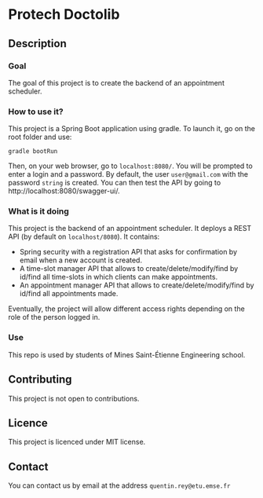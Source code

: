 # Protech Doctolib


## Description
### Goal
The goal of this project is to create the backend of an appointment scheduler.

### How to use it?
This project is a Spring Boot application using gradle. To launch it, go on the root folder and use:
```
gradle bootRun
```
Then, on your web browser, go to `localhost:8080/`. You will be prompted to enter a login and a password. By default, the user `user@gmail.com` with the password `string` is created. You can then test the API by going to http://localhost:8080/swagger-ui/.

### What is it doing
This project is the backend of an appointment scheduler. It deploys a REST API (by default on `localhost/8080`). It contains:
- Spring security with a registration API that asks for confirmation by email when a new account is created.
- A time-slot manager API that allows to create/delete/modify/find by id/find all time-slots in which clients can make appointments.
- An appointment manager API that allows to create/delete/modify/find by id/find all appointments made.

Eventually, the project will allow different access rights depending on the role of the person logged in.

### Use
This repo is used by students of Mines Saint-Étienne Engineering school.

## Contributing
This project is not open to contributions.

## Licence
This project is licenced under MIT license.

## Contact
You can contact us by email at the address `quentin.rey@etu.emse.fr` 
